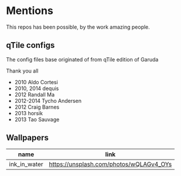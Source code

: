# Mentions 
This repos has been possible, by the work amazing people. 

## qTile configs 

The config files base originated of from qTile edition of Garuda   

Thank you all
* 2010 Aldo Cortesi
* 2010, 2014 dequis
* 2012 Randall Ma
* 2012-2014 Tycho Andersen
* 2012 Craig Barnes
* 2013 horsik
* 2013 Tao Sauvage

## Wallpapers 

name         | link
-------------|-----------------------------------------
ink_in_water | https://unsplash.com/photos/wQLAGv4_OYs